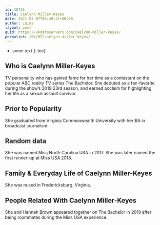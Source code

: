 ```yaml
---
id: 10711
title: Caelynn Miller-Keyes
date: 2021-04-07T08:49:21+00:00
author: Laima
layout: post
guid: https://ukdataservers.com/caelynn-miller-keyes/
permalink: /04/07/caelynn-miller-keyes/
---
```


* some text
{: toc}


## Who is Caelynn Miller-Keyes
                  
                  
                  
TV personality who has gained fame for her time as a contestant on the popular ABC reality TV series The Bachelor. She debuted as a fan-favorite during the show&#8217;s 2019 23rd season, and earned acclaim for highlighting her life as a sexual assault survivor. 
                  
              
            
              
            
                
                
                
## Prior to Popularity
                  
                  
                  
She graduated from Virginia Commonwealth University with her BA in broadcast journalism. 
                  
              
            
              
            
                
                
                
## Random data
                  
                  
                  
She was named Miss North Carolina USA in 2017. She was later named the first runner-up at Miss USA 2018. 
                  
              
            
              
            
                
                
                
## Family & Everyday Life of Caelynn Miller-Keyes
                  
                  
                  
She was raised in Fredericksburg, Virginia. 
                  
              
            
              
            
                
                
                
## People Related With Caelynn Miller-Keyes
                  
                  
                  
She and Hannah Brown appeared together on The Bachelor in 2019 after being roommates during the Miss USA experience. 
                  
              
            
              
            
                
              
            
              
              
            
            
              
            
          
          
          